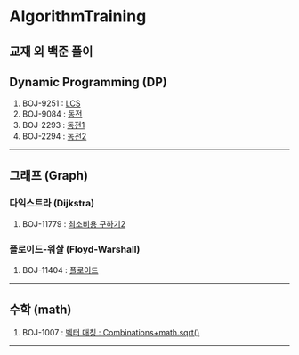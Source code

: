# AlgorithmTraining
교재 외 백준 풀이
---
## Dynamic Programming (DP)
1. BOJ-9251 : [LCS](https://www.acmicpc.net/problem/9251)
2. BOJ-9084 : [동전](https://www.acmicpc.net/problem/9084)
3. BOJ-2293 : [동전1](https://www.acmicpc.net/problem/2293)
4. BOJ-2294 : [동전2](https://www.acmicpc.net/problem/2294)
---
## 그래프 (Graph)
### 다익스트라 (Dijkstra)
1. BOJ-11779 : [최소비용 구하기2](https://www.acmicpc.net/problem/11779)
### 플로이드-워샬 (Floyd-Warshall)
1. BOJ-11404 : [플로이드](https://www.acmicpc.net/problem/11404)
---
## 수학 (math)
1. BOJ-1007 : [벡터 매칭 : Combinations+math.sqrt()](https://www.acmicpc.net/problem/1007)
---
